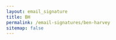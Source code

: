 ```yaml
---
layout: email_signature
title: BH
permalink: /email-signatures/ben-harvey
sitemap: false
---
```

